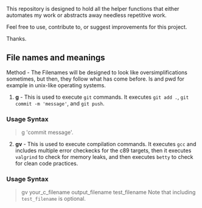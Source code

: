 This repository is designed to hold all the helper functions that either automates my work or abstracts away needless repetitive work.

Feel free to use, contribute to, or suggest improvements for this project.

Thanks.

## File names and meanings
Method - The Filenames will be designed to look like oversimplifications sometimes, but then, they follow what has come before. ls and pwd for example in unix-like operating systems.

1. **g** - This is used to execute `git` commands. It executes `git add .`, `git commit -m 'message'`, and `git push`.  
### Usage Syntax  
> g 'commit message'.  

2. **gv** - This is used to execute compilation commands. It executes `gcc` and includes multiple error checkecks for the c89 targets, then it executes `valgrind` to check for memory leaks, and then executes `betty` to check for clean code practices.  
### Usage Syntax
> gv your_c_filename output_filename test_filename
Note that including `test_filename` is optional.
